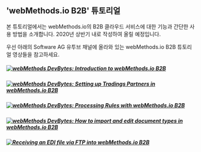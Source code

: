   ## 'webMethods.io B2B' 튜토리얼 
  본 튜토리얼에서는 webMethods.io의 B2B 클라우드 서비스에 대한 기능과 간단한 사용 방법을 소개합니다.  2020년 상반기 내로 작성하여 올릴 예정입니다.  

  우선 아래의 Software AG 유투브 채널에 올라와 있는 webMethods.io B2B 튜토리얼 영상들을 참고하세요.  
  ##### [![webMethods DevBytes: Introduction to webMethods.io B2B](http://img.youtube.com/vi/YQVqUheXkI8/0.jpg)](https://www.youtube.com/watch?v=YQVqUheXkI8)  
    
  ##### [![webMethods DevBytes: Setting up Tradings Partners in webMethods.io B2B](http://img.youtube.com/vi/KsXSmq2_Flc/0.jpg)](https://www.youtube.com/watch?v=KsXSmq2_Flc)  
  
  ##### [![webMethods DevBytes: Processing Rules with webMethods.io B2B](http://img.youtube.com/vi/-VKLR29Q2fQ/0.jpg)](https://www.youtube.com/watch?v=-VKLR29Q2fQ)  
  
  ##### [![webMethods DevBytes: How to import and edit document types in webMethods.io B2B](http://img.youtube.com/vi/Sc1kMBj_B8s/0.jpg)](https://www.youtube.com/watch?v=Sc1kMBj_B8s)  
  
  ##### [![Receiving an EDI file via FTP into webMethods.io B2B](http://img.youtube.com/vi/eVk8yRJlWGs/0.jpg)](https://www.youtube.com/watch?v=eVk8yRJlWGs)  



